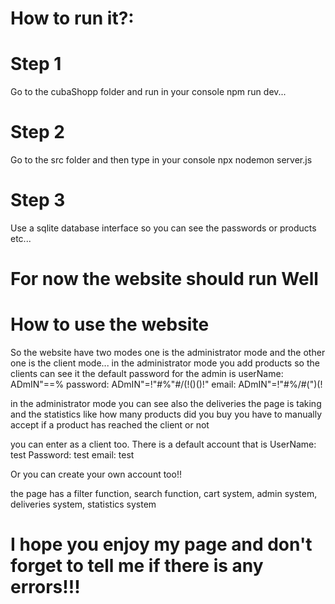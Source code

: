 # How to run it?:

# Step 1
Go to the cubaShopp folder and run in your console npm run dev...

# Step 2
Go to the src folder and then type in your console npx nodemon server.js

# Step 3
Use a sqlite database interface so you can see the passwords or products etc...

# For now the website should run Well

# How to use the website
So the website have two modes one is the administrator mode and the other one is the client mode... in the administrator mode you add products so the clients can see it the default password for the admin is 
userName: ADmIN"==%
password: ADmIN"=!"#%"#/(!()()!"
email: ADmIN"=!"#%/#(")(!

in the administrator mode you can see also the deliveries the page is taking and the statistics like how many products did you buy
you have to manually accept if a product has reached the client or not

you can enter as a client too. There is a default account that is
UserName: test
Password: test
email: test

Or you can create your own account too!!

the page has a filter function, search function, cart system, admin system, deliveries system, statistics system

# I hope you enjoy my page and don't forget to tell me if there is any errors!!!
